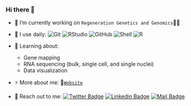 ### Hi there 👋

- 🔭 I’m currently working on `Regeneration Genetics and Genomics`🦎🧬

- 🚀 I use daily:
  ![Git](https://img.shields.io/badge/-Git-8e8c8a?style=for-the-badge&logo=git)
  ![RStudio](https://img.shields.io/badge/-RStudio-ebebec?style=for-the-badge&logo=rstudio)
  ![GitHub](https://img.shields.io/badge/-GitHub-black?style=for-the-badge&logo=github)
  ![Shell](https://img.shields.io/badge/-Shell-8fcfd1?style=for-the-badge&logo=Shell)
  ![R](https://img.shields.io/badge/-Bioconductor-1d64b6?style=for-the-badge&logo=R)

- 🌱 Learning about:
  - Gene mapping
  - RNA sequencing (bulk, single cell, and single nuclei)
  - Data visualization
  
- ⚡ More about me: 📝[`Website`](https://mkabangu.github.io/)

- 🤝 Reach out to me:
  [![Twitter Badge](https://img.shields.io/badge/-@Mirindi_-1ca0f1?style=flat&labelColor=1ca0f1&logo=twitter&logoColor=white&link=https://twitter.com/Ipenywis)](https://twitter.com/Mirindi_) 
  [![Linkedin Badge](https://img.shields.io/badge/-Mirindi_Kabangu-0e76a8?style=flat&labelColor=0e76a8&logo=linkedin&logoColor=white)](https://www.linkedin.com/in/mirindikabangu/) 
  [![Mail Badge](https://img.shields.io/badge/-mirindikabangu@gmail.com-c0392b?style=flat&labelColor=c0392b&logo=gmail&logoColor=white)](mailto:mirindikabangu@gmail.com)